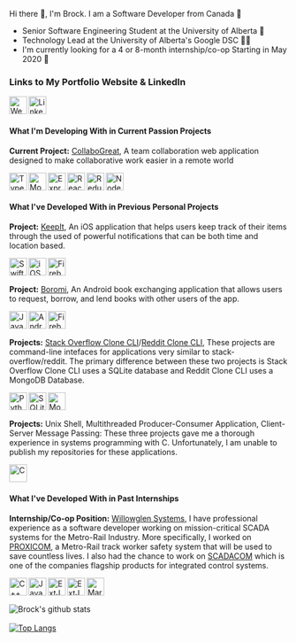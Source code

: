 Hi there 👋, I'm Brock. I am a Software Developer from Canada 🍁

* Senior Software Engineering Student at the University of Alberta 🐻
* Technology Lead at the University of Alberta's Google DSC 👨‍💻
* I'm currently looking for a 4 or 8-month internship/co-op Starting in May 2020 🏢

### Links to My Portfolio Website & LinkedIn
[<img align="left" alt="Website" width="32px" src="https://user-images.githubusercontent.com/39068407/98451595-7a472200-2104-11eb-8b67-aa7a8267555a.png" />](https://brockchelle.com)
[<img align="left" alt="LinkedIn" width="32px" src="https://user-images.githubusercontent.com/39068407/98451620-bd08fa00-2104-11eb-9470-ddd5add19e9f.png" />](https://linkedin.com/in/blchelle)
</br>
</br>

#### What I'm Developing With in Current Passion Projects
**Current Project:** [CollaboGreat](https://github.com/blchelle/collabogreat), A team collaboration web application designed to make collaborative work easier in a remote world 

[<img align="left" alt="Typescript" width="32px" src="https://user-images.githubusercontent.com/39068407/98451052-8a103780-20ff-11eb-8183-585332bd7b88.png" />](https://www.typescriptlang.org/)
[<img align="left" alt="MongoDB" width="32px" src="https://user-images.githubusercontent.com/39068407/98451105-0571e900-2100-11eb-9158-1507d020bdb9.png" />](https://www.mongodb.com//)
[<img align="left" alt="Express" width="32px" src="https://user-images.githubusercontent.com/39068407/98451161-71545180-2100-11eb-8cdd-793dbb1a1b24.png" />](https://expressjs.com/)
[<img align="left" alt="React" width="32px" src="https://user-images.githubusercontent.com/39068407/98451107-086cd980-2100-11eb-8835-8a9f30601688.png" />](https://reactjs.org/)
[<img align="left" alt="Redux" width="32px" src="https://user-images.githubusercontent.com/39068407/98451474-fd677880-2102-11eb-8696-59204f327612.png" />](https://redux.js.org/)
[<img align="left" alt="NodeJS" width="32px" src="https://user-images.githubusercontent.com/39068407/98451106-07d44300-2100-11eb-9fc0-efc24873aff8.png" />](https://nodejs.org/en/)
</br>
</br>

#### What I've Developed With in Previous Personal Projects
**Project:**  [KeepIt](https://github.com/blchelle/keepit), An iOS application that helps users keep track of their items through the used of powerful notifications that can be both time and location based.

[<img align="left" alt="Swift" width="32px" src="https://user-images.githubusercontent.com/39068407/98451311-bd53c600-2101-11eb-9198-7f0cfcaed3bc.png" />](https://developer.apple.com/swift/)
[<img align="left" alt="iOS" width="32px" src="https://user-images.githubusercontent.com/39068407/98451277-706fef80-2101-11eb-9fae-bc1feb826e6e.png" />](https://developer.apple.com/)
[<img align="left" alt="Firebase" width="32px" src="https://user-images.githubusercontent.com/39068407/98451350-fbe98080-2101-11eb-8638-29a1974543ed.png" />](https://firebase.google.com/)
</br>
</br>

**Project:** [Boromi](https://github.com/blchelle/boromi), An Android book exchanging application that allows users to request, borrow, and lend books with other users of the app.

[<img align="left" alt="Java" width="32px" src="https://user-images.githubusercontent.com/39068407/98450654-92ff0a00-20fb-11eb-92b6-62c35e54f35d.png" />](https://www.java.com/en/download/)
[<img align="left" alt="Android" width="32px" src="https://user-images.githubusercontent.com/39068407/98450776-d148f900-20fc-11eb-99d5-8de9198f9605.png" />](https://developer.android.com/)
[<img align="left" alt="Firebase" width="32px" src="https://user-images.githubusercontent.com/39068407/98451350-fbe98080-2101-11eb-8638-29a1974543ed.png" />](https://firebase.google.com/)
</br>
</br>

**Projects:** [Stack Overflow Clone CLI](https://github.com/blchelle/stack-overflow-clone-cli)/[Reddit Clone CLI](https://github.com/blchelle/reddit-clone-cli), These projects are command-line intefaces for applications very similar to stack-overflow/reddit. The primary difference between these two projects is Stack Overflow Clone CLI uses a SQLite database and Reddit Clone CLI uses a MongoDB Database.

[<img align="left" alt="Python" width="32px" src="https://user-images.githubusercontent.com/39068407/98450692-f6893780-20fb-11eb-95ec-26ea18adc514.png" />](https://www.python.org/)
[<img align="left" alt="SQLite" width="32px" src="https://user-images.githubusercontent.com/39068407/98450736-626ba000-20fc-11eb-8fd8-961de29692f2.png" />](https://www.sqlite.org/index.html)
[<img align="left" alt="MongoDB" width="32px" src="https://user-images.githubusercontent.com/39068407/98451105-0571e900-2100-11eb-9158-1507d020bdb9.png" />](https://www.mongodb.com//)
</br>
</br>

**Projects:** Unix Shell, Multithreaded Producer-Consumer Application, Client-Server Message Passing: These three projects gave me a thorough experience in systems programming with C. Unfortunately, I am unable to publish my repositories for these applications. 

[<img align="left" alt="C" width="32px" src="https://user-images.githubusercontent.com/39068407/98450707-1a4c7d80-20fc-11eb-88c6-66707ae1929e.png" />](https://www.programiz.com/c-programming)
</br>
</br>

#### What I've Developed With in Past Internships
**Internship/Co-op Position:** [Willowglen Systems](https://willowglensystems.com), I have professional experience as a software developer working on mission-critical SCADA systems for the Metro-Rail Industry. More specifically, I worked on [PROXICOM](https://willowglensystems.com/market-solutions/transportation/proxicom/), a Metro-Rail track worker safety system that will be used to save countless lives. I also had the chance to work on [SCADACOM](https://willowglensystems.com/market-solutions/transportation/scadacom/) which is one of the companies flagship products for integrated control systems.

[<img align="left" alt="C++" width="32px" src="https://user-images.githubusercontent.com/39068407/98450891-de1a1c80-20fd-11eb-9903-00dbdee99dc7.png" />](https://www.cplusplus.com/)
[<img align="left" alt="Javascript" width="32px" src="https://user-images.githubusercontent.com/39068407/98450957-9942b580-20fe-11eb-9387-823c8641cf4f.png" />](https://developer.mozilla.org/en-US/docs/Web/JavaScript)
[<img align="left" alt="ExtJS" width="32px" src="https://user-images.githubusercontent.com/39068407/98451011-2ede4500-20ff-11eb-9a3b-716da9e80612.png" />](https://www.sencha.com/products/extjs/)
[<img align="left" alt="ExtJS" width="32px" src="https://user-images.githubusercontent.com/39068407/98451184-a2348680-2100-11eb-9559-a0c237c01fbf.png" />](https://jquery.com/)
[<img align="left" alt="MariaDB" width="32px" src="https://user-images.githubusercontent.com/39068407/98451397-67335280-2102-11eb-881b-0511d50b49c0.png" />](https://mariadb.com/)
</br>
</br>

![Brock's github stats](https://github-readme-stats.vercel.app/api?username=blchelle&show_icons=true&hide=stars,contribs)\
<br />
[![Top Langs](https://github-readme-stats.vercel.app/api/top-langs/?username=blchelle&layout=compact)](https://github.com/blchelle/github-readme-stats)
